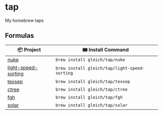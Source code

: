 # tap

My homebrew taps

## Formulas

| 📦 Project                                                           | 📟 Install Command                                      |
| -------------------------------------------------------------------- | ------------------------------------------------------- |
| [nuke](https://github.com/gleich/nuke)                               | `brew install gleich/tap/nuke`                |
| [light-speed-sorting](https://github.com/gleich/Light-Speed-Sorting) | `brew install gleich/tap/light-speed-sorting` |
| [texsep](https://github.com/gleich/texsep)                           | `brew install gleich/tap/texsep`              |
| [ctree](https://github.com/gleich/ctree)                             | `brew install gleich/tap/ctree`               |
| [fgh](https://github.com/gleich/fgh)                                 | `brew install gleich/tap/fgh`                 |
| [solar](https://github.com/gleich/solar)                             | `brew install gleich/tap/solar`               |
